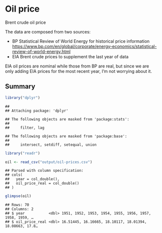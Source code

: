 Oil price
================

Brent crude oil price

The data are composed from two sources:

  - BP Statistical Review of World Energy for historical price
    information
    <https://www.bp.com/en/global/corporate/energy-economics/statistical-review-of-world-energy.html>
  - EIA Brent crude prices to supplement the last year of data

EIA oil prices are nominal while those from BP are real, but since we
are only adding EIA prices for the most recent year, I’m not worrying
about it.

## Summary

``` r
library("dplyr")
```

    ## 
    ## Attaching package: 'dplyr'

    ## The following objects are masked from 'package:stats':
    ## 
    ##     filter, lag

    ## The following objects are masked from 'package:base':
    ## 
    ##     intersect, setdiff, setequal, union

``` r
library("readr")

oil <- read_csv("output/oil-prices.csv")
```

    ## Parsed with column specification:
    ## cols(
    ##   year = col_double(),
    ##   oil_price_real = col_double()
    ## )

``` r
glimpse(oil)
```

    ## Rows: 70
    ## Columns: 2
    ## $ year           <dbl> 1951, 1952, 1953, 1954, 1955, 1956, 1957, 1958, 1959, …
    ## $ oil_price_real <dbl> 16.51445, 16.16665, 18.10117, 18.01394, 18.08663, 17.8…
